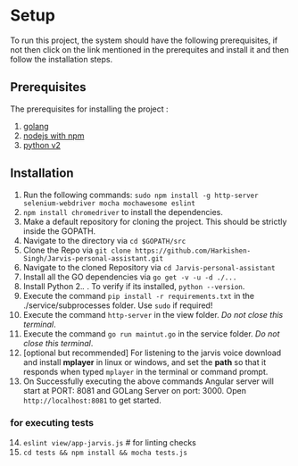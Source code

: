 # Setup

To run this project, the system should have the following prerequisites, if not then click on the link mentioned in the prerequites and install it and then follow the installation steps.

## Prerequisites

The prerequisites for installing the project :
1. [golang](https://golang.org/dl/ "Install GOLang")
2. [nodejs with npm](https://nodejs.org/en/download/ )
3. [python v2](https://www.python.org/)

## Installation

1. Run the following commands: `sudo npm install -g http-server selenium-webdriver mocha mochawesome eslint`   
2. `npm install chromedriver` to install the dependencies.
3. Make a default repository for cloning the project. This should be strictly inside the GOPATH. 
4. Navigate to the directory via `cd $GOPATH/src`
5. Clone the Repo via `git clone https://github.com/Harkishen-Singh/Jarvis-personal-assistant.git`
6. Navigate to the cloned Repository via `cd Jarvis-personal-assistant`
7. Install all the GO dependencies via `go get -v -u -d ./...` 
8. Install Python 2.*.* . To verify if its installed, `python --version`.
9. Execute the command `pip install -r requirements.txt` in the ./service/subprocesses folder. Use `sudo` if required!
10.  Execute the command `http-server` in the view folder. *Do not close this terminal*.
11.  Execute the command `go run maintut.go` in the service folder. *Do not close this terminal*.
12. [optional but recommended] For listening to the jarvis voice download and install **mplayer** in linux or windows, and set the **path** so that it responds when typed `mplayer` in the terminal or command prompt.
13. On Successfully executing the above commands Angular server will start at PORT: 8081 and GOLang Server on port: 3000. Open `http://localhost:8081` to get started.

### for executing tests

14. `eslint view/app-jarvis.js` # for linting checks
15. `cd tests && npm install && mocha tests.js`
